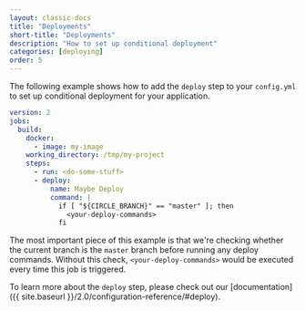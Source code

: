 ```yaml
---
layout: classic-docs
title: "Deployments"
short-title: "Deployments"
description: "How to set up conditional deployment"
categories: [deploying]
order: 5
---
```


The following example shows how to add the `deploy` step to your `config.yml` to set up conditional deployment for your application.

```YAML
version: 2
jobs:
  build:
    docker:
      - image: my-image
    working_directory: /tmp/my-project
    steps:
      - run: <do-some-stuff>
      - deploy:
          name: Maybe Deploy
          command: |
            if [ "${CIRCLE_BRANCH}" == "master" ]; then
              <your-deploy-commands>
            fi
```

The most important piece of this example is that we're checking whether the current branch is the `master` branch before running any deploy commands. Without this check, `<your-deploy-commands>` would be executed every time this job is triggered.

To learn more about the `deploy` step, please check out our [documentation]({{ site.baseurl }}/2.0/configuration-reference/#deploy).
